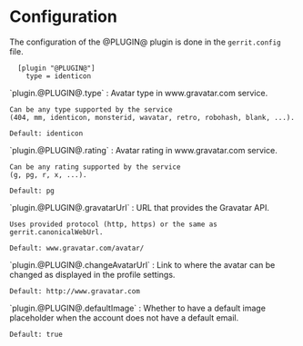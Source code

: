 Configuration
=============

The configuration of the @PLUGIN@ plugin is done in the `gerrit.config`
file.

```
  [plugin "@PLUGIN@"]
    type = identicon
```

<a id="type">
`plugin.@PLUGIN@.type`
:	Avatar type in www.gravatar.com service.

	Can be any type supported by the service
	(404, mm, identicon, monsterid, wavatar, retro, robohash, blank, ...).

	Default: identicon

<a id="rating">
`plugin.@PLUGIN@.rating`
:	Avatar rating in www.gravatar.com service.

	Can be any rating supported by the service
	(g, pg, r, x, ...).

	Default: pg

<a id="gravatarUrl">
`plugin.@PLUGIN@.gravatarUrl`
:	URL that provides the Gravatar API.

	Uses provided protocol (http, https) or the same as gerrit.canonicalWebUrl.

	Default: www.gravatar.com/avatar/

<a id="changeAvatarUrl">
`plugin.@PLUGIN@.changeAvatarUrl`
:	Link to where the avatar can be changed as displayed in the profile settings.

	Default: http://www.gravatar.com

<a id="defaultImage">
`plugin.@PLUGIN@.defaultImage`
:	Whether to have a default image placeholder when the account does not have
	a default email.

	Default: true
